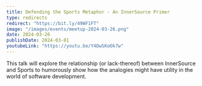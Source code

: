 ```yaml
---
title: Defending the Sports Metaphor - An InnerSource Primer
type: redirects
redirect: "https://bit.ly/49WF1FT"
image: "/images/events/meetup-2024-03-26.png"
date: 2024-03-26
publishDate: 2024-03-01
youtubeLink: "https://youtu.be/Y4DwSKoOk7w"
---
```


This talk will explore the relationship (or lack-thereof) between InnerSource and Sports to humorously show how the analogies might have utility in the world of software development.

